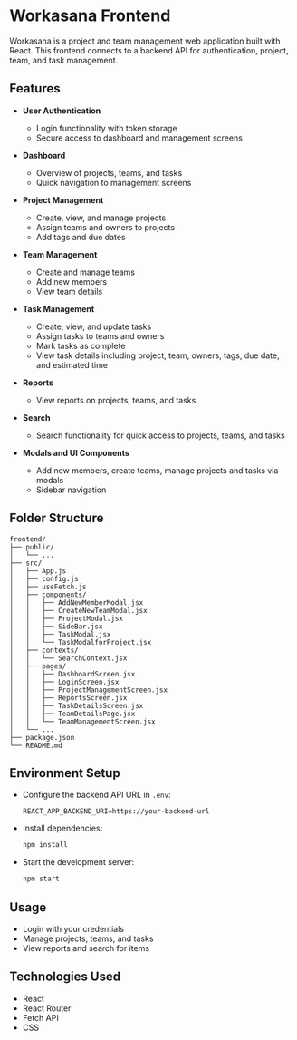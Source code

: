 # Workasana Frontend

Workasana is a project and team management web application built with React. This frontend connects to a backend API for authentication, project, team, and task management.

## Features

- **User Authentication**
  - Login functionality with token storage
  - Secure access to dashboard and management screens

- **Dashboard**
  - Overview of projects, teams, and tasks
  - Quick navigation to management screens

- **Project Management**
  - Create, view, and manage projects
  - Assign teams and owners to projects
  - Add tags and due dates

- **Team Management**
  - Create and manage teams
  - Add new members
  - View team details

- **Task Management**
  - Create, view, and update tasks
  - Assign tasks to teams and owners
  - Mark tasks as complete
  - View task details including project, team, owners, tags, due date, and estimated time

- **Reports**
  - View reports on projects, teams, and tasks

- **Search**
  - Search functionality for quick access to projects, teams, and tasks

- **Modals and UI Components**
  - Add new members, create teams, manage projects and tasks via modals
  - Sidebar navigation

## Folder Structure

```
frontend/
├── public/
│   └── ...
├── src/
│   ├── App.js
│   ├── config.js
│   ├── useFetch.js
│   ├── components/
│   │   ├── AddNewMemberModal.jsx
│   │   ├── CreateNewTeamModal.jsx
│   │   ├── ProjectModal.jsx
│   │   ├── SideBar.jsx
│   │   ├── TaskModal.jsx
│   │   └── TaskModalforProject.jsx
│   ├── contexts/
│   │   └── SearchContext.jsx
│   ├── pages/
│   │   ├── DashboardScreen.jsx
│   │   ├── LoginScreen.jsx
│   │   ├── ProjectManagementScreen.jsx
│   │   ├── ReportsScreen.jsx
│   │   ├── TaskDetailsScreen.jsx
│   │   ├── TeamDetailsPage.jsx
│   │   └── TeamManagementScreen.jsx
│   └── ...
├── package.json
└── README.md
```

## Environment Setup

- Configure the backend API URL in `.env`:
  ```
  REACT_APP_BACKEND_URI=https://your-backend-url
  ```
- Install dependencies:
  ```bash
  npm install
  ```
- Start the development server:
  ```bash
  npm start
  ```

## Usage

- Login with your credentials
- Manage projects, teams, and tasks
- View reports and search for items

## Technologies Used

- React
- React Router
- Fetch API
- CSS
